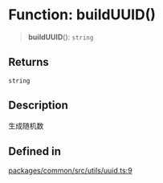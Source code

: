 # Function: buildUUID()

> **buildUUID**(): `string`

## Returns

`string`

## Description

生成随机数

## Defined in

[packages/common/src/utils/uuid.ts:9](https://github.com/XiaoPiHong/xph-crud/blob/99ec0ffb61581e75526484c4dd7c2cd81ce44894/packages/common/src/utils/uuid.ts#L9)
